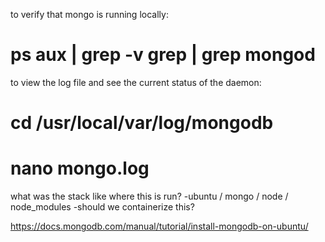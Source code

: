 to verify that mongo is running locally: 
# ps aux | grep -v grep | grep mongod

to view the log file and see the current status of the daemon:
# cd /usr/local/var/log/mongodb
# nano mongo.log

what was the stack like where this is run?
-ubuntu / mongo / node / node_modules
-should we containerize this?

https://docs.mongodb.com/manual/tutorial/install-mongodb-on-ubuntu/